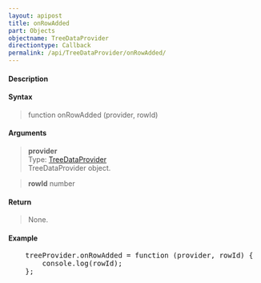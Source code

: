 ```yaml
---
layout: apipost
title: onRowAdded
part: Objects
objectname: TreeDataProvider
directiontype: Callback
permalink: /api/TreeDataProvider/onRowAdded/
---
```


#### Description

> 

#### Syntax

> function onRowAdded (provider, rowId)

#### Arguments

> **provider**  
> Type: [TreeDataProvider](/api/TreeDataProvider/)  
> TreeDataProvider object.  

> **rowId**
> number  

#### Return  

> None.  
  
#### Example  

<pre class="prettyprint">
    treeProvider.onRowAdded = function (provider, rowId) {
        console.log(rowId);
    };
</pre>


